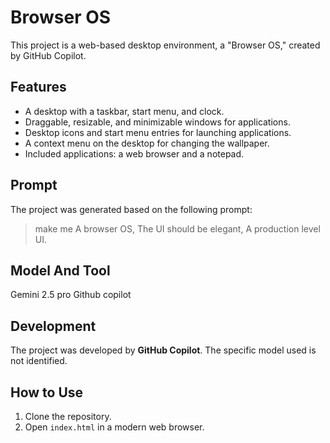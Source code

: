 # Browser OS

This project is a web-based desktop environment, a "Browser OS," created by GitHub Copilot.

## Features

*   A desktop with a taskbar, start menu, and clock.
*   Draggable, resizable, and minimizable windows for applications.
*   Desktop icons and start menu entries for launching applications.
*   A context menu on the desktop for changing the wallpaper.
*   Included applications: a web browser and a notepad.

## Prompt

The project was generated based on the following prompt:

> make me A browser OS, The UI should be elegant, A production level UI.

## Model And Tool
Gemini 2.5 pro
Github copilot

## Development

The project was developed by **GitHub Copilot**. The specific model used is not identified.

## How to Use

1.  Clone the repository.
2.  Open `index.html` in a modern web browser.


